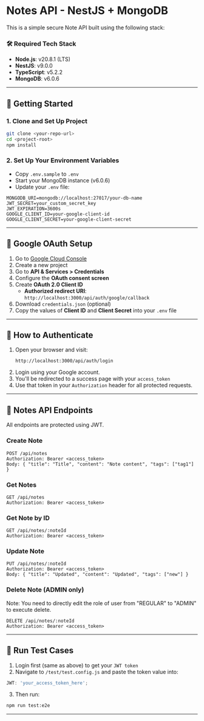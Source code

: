 # Notes API - NestJS + MongoDB

This is a simple secure Note API built using the following stack:

### 🛠 Required Tech Stack

- **Node.js**: v20.8.1 (LTS)
- **NestJS**: v9.0.0
- **TypeScript**: v5.2.2
- **MongoDB**: v6.0.6

---

## 🔧 Getting Started

### 1. Clone and Set Up Project

```bash
git clone <your-repo-url>
cd <project-root>
npm install
```

### 2. Set Up Your Environment Variables

- Copy `.env.sample` to `.env`
- Start your MongoDB instance (v6.0.6)
- Update your `.env` file:

```env
MONGODB_URI=mongodb://localhost:27017/your-db-name
JWT_SECRET=your_custom_secret_key
JWT_EXPIRATION=3600s
GOOGLE_CLIENT_ID=your-google-client-id
GOOGLE_CLIENT_SECRET=your-google-client-secret
```

---

## 🔐 Google OAuth Setup

1. Go to [Google Cloud Console](https://console.cloud.google.com/)
2. Create a new project
3. Go to **API & Services > Credentials**
4. Configure the **OAuth consent screen**
5. Create **OAuth 2.0 Client ID**
   - **Authorized redirect URI**: `http://localhost:3000/api/auth/google/callback`
6. Download `credentials.json` (optional)
7. Copy the values of **Client ID** and **Client Secret** into your `.env` file

---

## 🔑 How to Authenticate

1. Open your browser and visit:
   ```
   http://localhost:3000/api/auth/login
   ```
2. Login using your Google account.
3. You'll be redirected to a success page with your `access_token`
4. Use that token in your `Authorization` header for all protected requests.

---

## 📝 Notes API Endpoints

All endpoints are protected using JWT.

### Create Note

```
POST /api/notes
Authorization: Bearer <access_token>
Body: { "title": "Title", "content": "Note content", "tags": ["tag1"] }
```

### Get Notes

```
GET /api/notes
Authorization: Bearer <access_token>
```

### Get Note by ID

```
GET /api/notes/:noteId
Authorization: Bearer <access_token>
```

### Update Note

```
PUT /api/notes/:noteId
Authorization: Bearer <access_token>
Body: { "title": "Updated", "content": "Updated", "tags": ["new"] }
```

### Delete Note (ADMIN only)

Note: You need to directly edit the role of user from "REGULAR" to "ADMIN" to execute delete.

```
DELETE /api/notes/:noteId
Authorization: Bearer <access_token>
```

---

## 🧪 Run Test Cases

1. Login first (same as above) to get your `JWT token`
2. Navigate to `/test/test.config.js` and paste the token value into:

```js
JWT: 'your_access_token_here';
```

3. Then run:

```bash
npm run test:e2e
```

---
